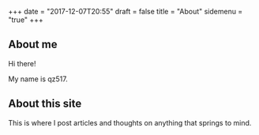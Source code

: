 +++
date = "2017-12-07T20:55"
draft = false
title = "About"
sidemenu = "true"
+++

## About me

Hi there!

My name is qz517.

## About this site

This is where I post articles and thoughts on anything that springs to mind.
